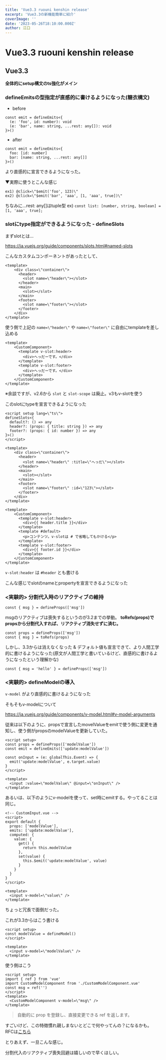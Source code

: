 ```yaml
---
title: 'Vue3.3 ruouni kenshin release'
excerpt: 'Vue3.3の新機能簡単に紹介'
coverImage: ''
date: '2023-05-26T18:10:00.000Z'
author: 江口
---
```


# Vue3.3 ruouni kenshin release

## Vue3.3

**全体的にsetup構文のts強化がメイン**

### defineEmitsの型指定が直感的に書けるようになった(糖衣構文)

- before

```.vue
const emit = defineEmits<{
  (e: 'foo', id: number): void
  (e: 'bar', name: string, ...rest: any[]): void
}>()
```

- after

```.vue
const emit = defineEmits<{
  foo: [id: number]
  bar: [name: string, ...rest: any[]]
}>()
```

より直感的に宣言できるようになった。

▼実際に使うとこんな感じ

```
ex1) @click=\"$emit('foo', 123)\"
ex2) @click=\"$emit('bar', 'aaa', [1, 'aaa', true])\"
```

ちなみに...rest: any[]はtuple型
ex) `const list: [number, string, boolean] = [1, 'aaa', true];`

### slotにtype指定ができるようになった - defineSlots

まずslotとは...

https://ja.vuejs.org/guide/components/slots.html#named-slots

こんなカスタムコンポーネントがあったとして、

```  CustomComponent.vue
<template>
	<div class=\"container\">
	  <header>
	    <slot name=\"header\"></slot>
	  </header>
	  <main>
	    <slot></slot>
	  </main>
	  <footer>
	    <slot name=\"footer\"></slot>
	  </footer>
	</div>
</template>
```

使う側で上記の `name=\"header\"` や `name=\"footer\"` に自由にtemplateを差し込める

``` Use-CustomComponent
<template>
	<CustomComponent>
	  <template v-slot:header>
	    <div>へっだーです。</div>
	  </template>
	  <template v-slot:footer>
	    <div>へっだーです。</div>
	  </template>
	</CustomComponent>
</template>
```

※余談ですが、v2.6から `slot` と `slot-scope` は廃止。v3もv-slotを使う

このslotにtypeを宣言できるようになった

``` defineSlot
<script setup lang=\"ts\">
defineSlots<{
  default?: () => any
  header?: (props: { title: string }) => any
  footer?: (props: { id: number }) => any
}>()
</script>
```

``` CustomComponent
<template>
	<div class=\"container\">
	  <header>
	    <slot name=\"header\" :title=\"へっだ\"></slot>
	  </header>
	  <main>
	    <slot></slot>
	  </main>
	  <footer>
	    <slot name=\"footer\" :id=\"123\"></slot>
	  </footer>
	</div>
</template>
```

``` UseCustomComponent
<template>
	<CustomComponent>
	  <template v-slot:header>
	    <div>{{ header.title }}</div>
	  </template>
	  <template #default>
	    <p>コンテンツ。v-slotは # で省略してもかける</p>
	  </template>
	  <template v-slot:footer>
	    <div>{{ footer.id }}</div>
	  </template>
	</CustomComponent>
</template>
```

`v-slot:header` は `#header` とも書ける

こんな感じでslotのnameとpropertyを宣言できるようになった

### <実験的> 分割代入時のリアクティブの維持

``` removed-reactivity-byVue3-2
const { msg } = defineProps(['msg'])
```

msgのリアクティブは喪失するというのが3.2までの挙動。
**toRefs(props)でpropsから分割代入すれば、リアクティブ消失せずに済む。**


```
const props = defineProps(['msg'])
const { msg } = toRefs(props)
```



しかし、3.3からは消えなくなった & デフォルト値も宣言できて、より人間工学的に書けるようになった(原文が人間工学と書いているけど、直感的に書けるようになったという理解かな)

``` Reactivity-is-not-lost-byVue3-3
const { msg = 'hello' } = defineProps(['msg'])
```

### <実験的> defineModelの導入

`v-model` がより直感的に書けるようになった

そもそもv-modelについて

https://ja.vuejs.org/guide/components/v-model.html#v-model-arguments

従来は以下のように、propsで宣言したmovelValueをemitで使う側に変更を通知し、使う側がpropsのmodelValueを更新していた。

```
<script setup>
const props = defineProps(['modelValue'])
const emit = defineEmits(['update:modelValue'])

const onInput = (e: globalThis.Event) => {
  emit('update:modelValue', e.target.value)
}
</script>

<template>
  <input :value=\"modelValue\" @input=\"onInput\" />
</template>
```

あるいは、以下のようにv-modelを使って、set時にemitする。やってることは同じ。

``` computed-example-v-model
<!-- CustomInput.vue -->
<script>
export default {
  props: ['modelValue'],
  emits: ['update:modelValue'],
  computed: {
    value: {
      get() {
        return this.modelValue
      },
      set(value) {
        this.$emit('update:modelValue', value)
      }
    }
  }
}
</script>

<template>
  <input v-model=\"value\" />
</template>
```

ちょっと冗長で面倒だった。

これが3.3からはこう書ける

``` CustomModelComponent
<script setup>
const modelValue = defineModel()
</script>

<template>
  <input v-model=\"modelValue\" />
</template>
```

使う側はこう

``` use-CustomModelComponent
<script setup>
import { ref } from 'vue'
import CustomModelComponent from './CustomModelComponent.vue'
const msg = ref('')
</script>
<template>
  <CustomModelComponent v-model=\"msg\" />
</template>
```

> 自動的に prop を登録し、直接変更できる ref を返します。

すごいけど、この特徴慣れ親しまないとどこで何やってんの？になるかも。
RFCは[こちら](https://github.com/vuejs/rfcs/discussions/503)



とりあえず、一旦こんな感じ。

分割代入のリアクティブ喪失回避は嬉しいので早くほしい。
